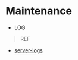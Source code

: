 # Maintenance

- LOG



> REF

- [server-logs](https://dev.mysql.com/doc/refman/5.6/en/server-logs.html)
